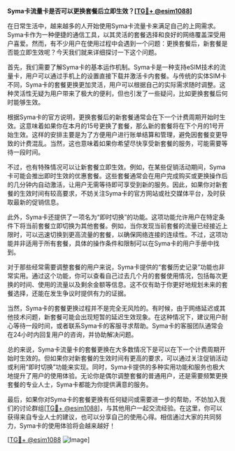 **Syma卡流量卡是否可以更换套餐后立即生效？[[TG💪+ @esim1088](https://t.me/s/esim1088)]**

在日常生活中，越来越多的人开始使用Syma卡流量卡来满足自己的上网需求。Syma卡作为一种便捷的通信工具，以其灵活的套餐选择和良好的网络覆盖深受用户喜爱。然而，有不少用户在使用过程中会遇到一个问题：更换套餐后，新套餐是否能立即生效呢？今天我们就来详细探讨一下这个问题。

首先，我们需要了解Syma卡的基本运作机制。Syma卡是一种支持eSIM技术的流量卡，用户可以通过手机上的设置直接下载并激活卡内套餐。与传统的实体SIM卡不同，Syma卡的套餐更换更加灵活，用户可以根据自己的实际需求随时调整。这种灵活性无疑为用户带来了极大的便利，但也引发了一些疑问，比如更换套餐后何时能够生效。

根据Syma卡的官方说明，更换套餐后的新套餐通常会在下一个计费周期开始时生效。这意味着如果你在本月的15号更换了套餐，那么新的套餐将在下个月的1号开始生效。这样的安排主要是为了方便用户进行账单结算和管理，避免因套餐变更导致的计费混乱。当然，这也意味着如果你希望尽快享受新套餐的服务，可能需要等待一段时间。

不过，也有特殊情况可以让新套餐立即生效。例如，在某些促销活动期间，Syma卡可能会推出即时生效的优惠套餐。这些套餐通常会在用户完成购买或更换操作后的几分钟内自动激活，让用户无需等待即可享受到新的服务。因此，如果你对新套餐的生效时间有较高要求，不妨关注Syma卡的官方网站或社交媒体平台，及时获取最新的促销信息。

此外，Syma卡还提供了一项名为“即时切换”的功能。这项功能允许用户在特定条件下将当前套餐立即切换为其他套餐。例如，当你发现当前套餐的流量已经接近上限时，可以迅速切换到更高流量的套餐，以确保网络连接的连续性。不过，这项功能并非适用于所有套餐，具体的操作条件和限制可以在Syma卡的用户手册中找到。

对于那些经常需要调整套餐的用户来说，Syma卡提供的“套餐历史记录”功能也非常实用。通过这个功能，你可以查看自己过去几个月的套餐使用情况，包括每次更换的时间、使用的流量以及剩余金额等信息。这不仅有助于你更好地规划未来的套餐选择，还能在发生争议时提供有力的证据。

当然，Syma卡的套餐更换过程并不是完全无风险的。有时候，由于网络延迟或其他技术问题，新套餐可能会出现短暂的延迟生效现象。在这种情况下，建议用户耐心等待一段时间，或者联系Syma卡的客服寻求帮助。Syma卡的客服团队通常会在24小时内回复用户的咨询，并协助解决问题。

总的来说，Syma卡流量卡的套餐更换在大多数情况下是可以在下一个计费周期开始时生效的。但如果你对新套餐的生效时间有更高的要求，可以通过关注促销活动或利用“即时切换”功能来实现。同时，Syma卡提供的多种实用功能和服务也极大地提升了用户的使用体验。无论你是偶尔调整套餐的普通用户，还是需要频繁更换套餐的专业人士，Syma卡都能为你提供满意的服务。

最后，如果你对Syma卡的套餐更换有任何疑问或需要进一步的帮助，不妨加入我们的讨论群组[[TG💪+ @esim1088](https://t.me/s/esim1088)]，与其他用户一起交流经验。在这里，你可以获得来自专业人士的建议，也可以分享自己的使用心得。相信通过大家的共同努力，Syma卡的使用体验将会越来越好！

[[TG💪+ @esim1088](https://t.me/s/esim1088) ![Image](https://i.postimg.cc/4NQfJmqS/Snipaste-2025-05-13-00-14-12.png)]